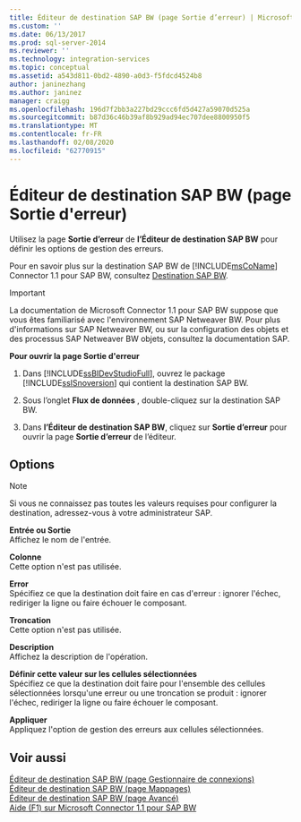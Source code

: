 ```yaml
---
title: Éditeur de destination SAP BW (page Sortie d’erreur) | Microsoft Docs
ms.custom: ''
ms.date: 06/13/2017
ms.prod: sql-server-2014
ms.reviewer: ''
ms.technology: integration-services
ms.topic: conceptual
ms.assetid: a543d811-0bd2-4890-a0d3-f5fdcd4524b8
author: janinezhang
ms.author: janinez
manager: craigg
ms.openlocfilehash: 196d7f2bb3a227bd29ccc6fd5d427a59070d525a
ms.sourcegitcommit: b87d36c46b39af8b929ad94ec707dee8800950f5
ms.translationtype: MT
ms.contentlocale: fr-FR
ms.lasthandoff: 02/08/2020
ms.locfileid: "62770915"
---
```

# <a name="sap-bw-destination-editor-error-output-page"></a>Éditeur de destination SAP BW (page Sortie d'erreur)
  Utilisez la page **Sortie d’erreur** de **l’Éditeur de destination SAP BW** pour définir les options de gestion des erreurs.  
  
 Pour en savoir plus sur la destination SAP BW de [!INCLUDE[msCoName](../../includes/msconame-md.md)] Connector 1.1 pour SAP BW, consultez [Destination SAP BW](sap-bw-destination.md).  
  
> [!IMPORTANT]  
>  La documentation de Microsoft Connector 1.1 pour SAP BW suppose que vous êtes familiarisé avec l'environnement SAP Netweaver BW. Pour plus d'informations sur SAP Netweaver BW, ou sur la configuration des objets et des processus SAP Netweaver BW objets, consultez la documentation SAP.  
  
 **Pour ouvrir la page Sortie d'erreur**  
  
1.  Dans [!INCLUDE[ssBIDevStudioFull](../../includes/ssbidevstudiofull-md.md)], ouvrez le package [!INCLUDE[ssISnoversion](../../includes/ssisnoversion-md.md)] qui contient la destination SAP BW.  
  
2.  Sous l’onglet **Flux de données** , double-cliquez sur la destination SAP BW.  
  
3.  Dans **l’Éditeur de destination SAP BW**, cliquez sur **Sortie d’erreur** pour ouvrir la page **Sortie d’erreur** de l’éditeur.  
  
## <a name="options"></a>Options  
  
> [!NOTE]  
>  Si vous ne connaissez pas toutes les valeurs requises pour configurer la destination, adressez-vous à votre administrateur SAP.  
  
 **Entrée ou Sortie**  
 Affichez le nom de l'entrée.  
  
 **Colonne**  
 Cette option n'est pas utilisée.  
  
 **Error**  
 Spécifiez ce que la destination doit faire en cas d'erreur : ignorer l'échec, rediriger la ligne ou faire échouer le composant.  
  
 **Troncation**  
 Cette option n'est pas utilisée.  
  
 **Description**  
 Affichez la description de l'opération.  
  
 **Définir cette valeur sur les cellules sélectionnées**  
 Spécifiez ce que la destination doit faire pour l'ensemble des cellules sélectionnées lorsqu'une erreur ou une troncation se produit : ignorer l'échec, rediriger la ligne ou faire échouer le composant.  
  
 **Appliquer**  
 Appliquez l'option de gestion des erreurs aux cellules sélectionnées.  
  
## <a name="see-also"></a>Voir aussi  
 [Éditeur de destination SAP BW &#40;page Gestionnaire de connexions&#41;](sap-bw-destination-editor-connection-manager-page.md)   
 [Éditeur de destination SAP BW &#40;page Mappages&#41;](sap-bw-destination-editor-mappings-page.md)   
 [Éditeur de destination SAP BW &#40;page Avancé&#41;](sap-bw-destination-editor-advanced-page.md)   
 [Aide (F1) sur Microsoft Connector 1.1 pour SAP BW](../microsoft-connector-for-sap-bw-f1-help.md)  
  
  
